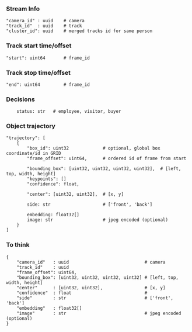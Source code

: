 ### Stream Info
    "camera_id" : uuid    # camera
    "track_id"  : uuid    # track
    "cluster_id": uuid    # merged tracks id for same person

### Track start time/offset
    "start": uint64       # frame_id

        
### Track stop time/offset
    "end": uint64         # frame_id
        
### Decisions
```
    status: str   # employee, visitor, buyer
```

### Object trajectory


    "trajectory": [
        {
            "box_id": uint32             # optional, global box coordinate/id in GRID
            "frame_offset": uint64,      # ordered id of frame from start
            
            "bounding_box": [uint32, uint32, uint32, uint32],  # [left, top, width, height]
            "keypoints": []
            "confidence": float,

            "center": [uint32, uint32],  # [x, y]

            side: str                    # ['front', 'back']

            embedding: float32[]
            image: str                   # jpeg encoded (optional)
        }
    ]


### To think

```
{    
    "camera_id"   : uuid                             # camera
    "track_id"    : uuid
    "frame_offset": uint64, 
    "bounding_box": [uint32, uint32, uint32, uint32] # [left, top, width, height]
    "center"      : [uint32, uint32],                # [x, y]
    "confidence"  : float                            # 
    "side"        : str                              # ['front', 'back']
    "embedding"   : float32[]
    "image"       : str                              # jpeg encoded (optional)
}
```

